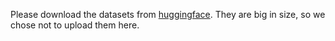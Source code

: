 Please download the datasets from <a href="https://huggingface.co/datasets">huggingface</a>. They are big in size, so we chose not to upload them here.